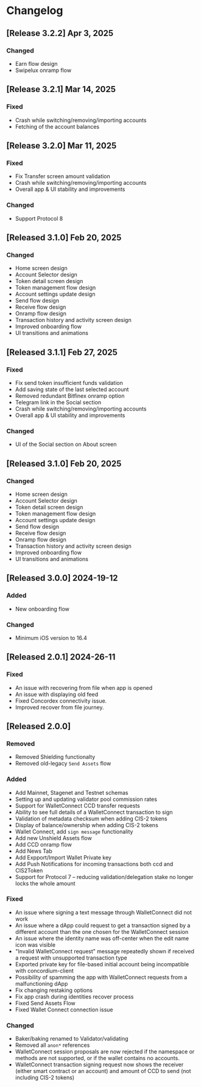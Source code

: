 # Changelog

## [Release 3.2.2] Apr 3, 2025

### Changed
- Earn flow design
- Swipelux onramp flow

## [Release 3.2.1] Mar 14, 2025

### Fixed
- Crash while switching/removing/importing accounts
- Fetching of the account balances

## [Release 3.2.0] Mar 11, 2025

### Fixed
- Fix Transfer screen amount validation
- Crash while switching/removing/importing accounts
- Overall app & UI stability and improvements

### Changed
- Support Protocol 8

## [Released 3.1.0] Feb 20, 2025

### Changed
- Home screen design
- Account Selector design
- Token detail screen design
- Token management flow design
- Account settings update design
- Send flow design
- Receive flow design
- Onramp flow design
- Transaction history and activity screen design
- Improved onboarding flow
- UI transitions and animations

## [Released 3.1.1] Feb 27, 2025

### Fixed
- Fix send token insufficient funds validation
- Add saving state of the last selected account
- Removed redundant Bitfinex onramp option
- Telegram link in the Social section
- Crash while switching/removing/importing accounts
- Overall app & UI stability and improvements

### Changed
- UI of the Social section on About screen

## [Released 3.1.0] Feb 20, 2025

### Changed
- Home screen design
- Account Selector design
- Token detail screen design
- Token management flow design
- Account settings update design
- Send flow design
- Receive flow design
- Onramp flow design
- Transaction history and activity screen design
- Improved onboarding flow
- UI transitions and animations

## [Released 3.0.0] 2024-19-12

### Added
- New onboarding flow

### Changed
- Minimum iOS version to 16.4


## [Released 2.0.1] 2024-26-11

### Fixed
- An issue with recovering from file when app is opened
- An issue with displaying old feed
- Fixed Concordex connectivity issue.
- Improved recover from file journey.

## [Released 2.0.0]

### Removed
- Removed Shielding functionalty
- Removed old-legacy `Send Assets` flow 

### Added
- Add Mainnet, Stagenet and Testnet schemas
- Setting up and updating validator pool commission rates
- Support for WalletConnect CCD transfer requests
- Ability to see full details of a WalletConnect transaction to sign
- Validation of metadata checksum when adding CIS-2 tokens
- Display of balance/ownership when adding CIS-2 tokens
- Wallet Connect, add `sign message` functionality 
- Add new Unshield Assets flow
- Add CCD onramp flow
- Add News Tab
- Add Expport/Import Wallet Private key
- Add Push Notifications for incoming transactions both ccd and CIS2Token
- Support for Protocol 7 – reducing validation/delegation stake no longer locks the whole amount 

### Fixed
- An issue where signing a text message through WalletConnect did not work
- An issue where a dApp could request to get a transaction signed by a different account than the one chosen for the WalletConnect session
- An issue where the identity name was off-center when the edit name icon was visible
- "Invalid WalletConnect request" message repeatedly shown if received a request with unsupported transaction type
- Exported private key for file-based initial account being incompatible with concordium-client
- Possibility of spamming the app with WalletConnect requests from a malfunctioning dApp
- Fix changing restaking options
- Fix app crash during identities recover process
- Fixed Send Assets Flow
- Fixed Wallet Connect connection issue

### Changed
- Baker/baking renamed to Validator/validating
- Removed all `anon*` references 
- WalletConnect session proposals are now rejected if the namespace or methods are not supported, or if the wallet contains no accounts.
- WalletConnect transaction signing request now shows the receiver
(either smart contract or an account) and amount of CCD to send (not including CIS-2 tokens)
